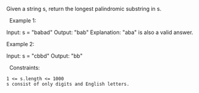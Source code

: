 Given a string s, return the longest palindromic substring in s.

 
Example 1:

Input: s = "babad"
Output: "bab"
Explanation: "aba" is also a valid answer.


Example 2:

Input: s = "cbbd"
Output: "bb"


 
Constraints:


	1 <= s.length <= 1000
	s consist of only digits and English letters.

